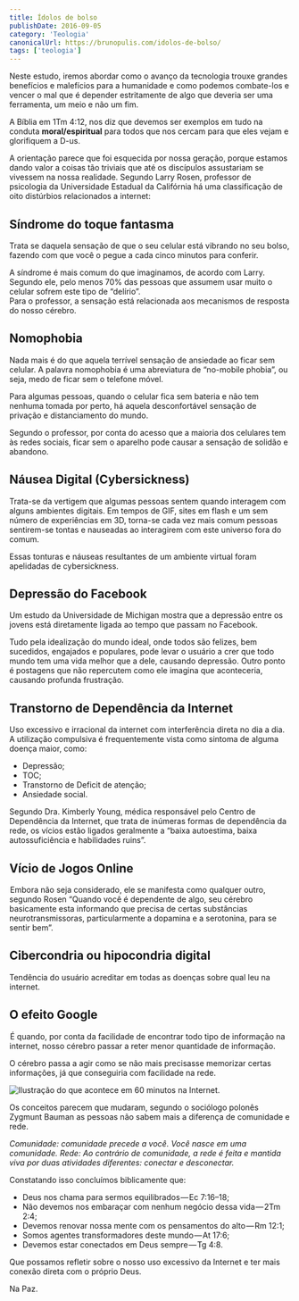 ```yaml
---
title: Ídolos de bolso
publishDate: 2016-09-05
category: 'Teologia'
canonicalUrl: https://brunopulis.com/idolos-de-bolso/
tags: ['teologia']
---
```


Neste estudo, iremos abordar como o avanço da tecnologia trouxe grandes benefícios e malefícios para a humanidade e como podemos combate-los e vencer o mal que é depender estritamente de algo que deveria ser uma ferramenta, um meio e não um fim.

A Bíblia em 1Tm 4:12, nos diz que devemos ser exemplos em tudo na conduta **moral/espiritual** para todos que nos cercam para que eles vejam e glorifiquem a D-us.

A orientação parece que foi esquecida por nossa geração, porque estamos dando valor a coisas tão triviais que até os discípulos assustariam se vivessem na nossa realidade. Segundo Larry Rosen, professor de psicologia da Universidade Estadual da Califórnia há uma classificação de oito distúrbios relacionados a internet:

## **Síndrome do toque fantasma**

Trata se daquela sensação de que o seu celular está vibrando no seu bolso, fazendo com que você o pegue a cada cinco minutos para conferir.

A síndrome é mais comum do que imaginamos, de acordo com Larry. Segundo ele, pelo menos 70% das pessoas que assumem usar muito o celular sofrem este tipo de “delírio”.  
Para o professor, a sensação está relacionada aos mecanismos de resposta do nosso cérebro.

## **Nomophobia**

Nada mais é do que aquela terrível sensação de ansiedade ao ficar sem celular. A palavra nomophobia é uma abreviatura de “no-mobile phobia”, ou seja, medo de ficar sem o telefone móvel.

Para algumas pessoas, quando o celular fica sem bateria e não tem nenhuma tomada por perto, há aquela desconfortável sensação de privação e distanciamento do mundo.

Segundo o professor, por conta do acesso que a maioria dos celulares tem às redes sociais, ficar sem o aparelho pode causar a sensação de solidão e abandono.

## **Náusea Digital (Cybersickness)**

Trata-se da vertigem que algumas pessoas sentem quando interagem com alguns ambientes digitais. Em tempos de GIF, sites em flash e um sem número de experiências em 3D, torna-se cada vez mais comum pessoas sentirem-se tontas e nauseadas ao interagirem com este universo fora do comum.

Essas tonturas e náuseas resultantes de um ambiente virtual foram apelidadas de cybersickness.

## **Depressão do Facebook**

Um estudo da Universidade de Michigan mostra que a depressão entre os jovens está diretamente ligada ao tempo que passam no Facebook.

Tudo pela idealização do mundo ideal, onde todos são felizes, bem sucedidos, engajados e populares, pode levar o usuário a crer que todo mundo tem uma vida melhor que a dele, causando depressão. Outro ponto é postagens que não repercutem como ele imagina que aconteceria, causando profunda frustração.

## **Transtorno de Dependência da Internet**

Uso excessivo e irracional da internet com interferência direta no dia a dia. A utilização compulsiva é frequentemente vista como sintoma de alguma doença maior, como:

- Depressão;
- TOC;
- Transtorno de Deficit de atenção;
- Ansiedade social.

Segundo Dra. Kimberly Young, médica responsável pelo Centro de Dependência da Internet, que trata de inúmeras formas de dependência da rede, os vícios estão ligados geralmente a “baixa autoestima, baixa autossuficiência e habilidades ruins”.

## **Vício de Jogos Online**

 Embora não seja considerado, ele se manifesta como qualquer outro, segundo Rosen “Quando você é dependente de algo, seu cérebro basicamente esta informando que precisa de certas substâncias neurotransmissoras, particularmente a dopamina e a serotonina, para se sentir bem”.

## **Cibercondria ou hipocondria digital**

Tendência do usuário acreditar em todas as doenças sobre qual leu na internet.

## O efeito Google

 É quando, por conta da facilidade de encontrar todo tipo de informação na internet, nosso cérebro passar a reter menor quantidade de informação.

O cérebro passa a agir como se não mais precisasse memorizar certas informações, já que conseguiria com facilidade na rede.

![Ilustração do que acontece em 60 minutos na Internet. ](images/60-seconds-internet.avif)

Os conceitos parecem que mudaram, segundo o sociólogo polonês Zygmunt Bauman as pessoas não sabem mais a diferença de comunidade e rede.

*Comunidade: comunidade precede a você. Você nasce em uma comunidade.* *Rede: Ao contrário de comunidade, a rede é feita e mantida viva por duas atividades diferentes: conectar e desconectar.*

Constatando isso concluímos biblicamente que:

- Deus nos chama para sermos equilibrados — Ec 7:16–18;
- Não devemos nos embaraçar com nenhum negócio dessa vida — 2Tm 2:4;
- Devemos renovar nossa mente com os pensamentos do alto — Rm 12:1;
- Somos agentes transformadores deste mundo — At 17:6;
- Devemos estar conectados em Deus sempre — Tg 4:8.

Que possamos refletir sobre o nosso uso excessivo da Internet e ter mais conexão direta com o próprio Deus.

Na Paz.
